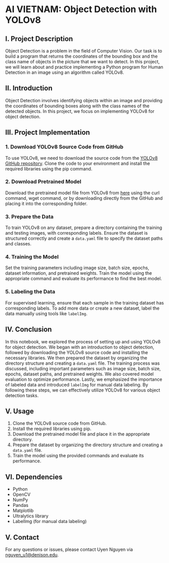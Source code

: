 # **AI VIETNAM: Object Detection with YOLOv8**

## **I. Project Description**
Object Detection is a problem in the field of Computer Vision. Our task is to build a program that returns the coordinates of the bounding box and the class name of objects in the picture that we want to detect. In this project, we will learn about and practice implementing a Python program for Human Detection in an image using an algorithm called YOLOv8.

## **II. Introduction**
Object Detection involves identifying objects within an image and providing the coordinates of bounding boxes along with the class names of the detected objects. In this project, we focus on implementing YOLOv8 for object detection.

## **III. Project Implementation**

### **1. Download YOLOv8 Source Code from GitHub**
To use YOLOv8, we need to download the source code from the [YOLOv8 GitHub repository](https://github.com/ultralytics/ultralytics). Clone the code to your environment and install the required libraries using the pip command.

### **2. Download Pretrained Model**
Download the pretrained model file from YOLOv8 from [here](https://github.com/ultralytics/assets/releases/download/v0.0.0/yolov8s.pt) using the curl command, wget command, or by downloading directly from the GitHub and placing it into the corresponding folder.

### **3. Prepare the Data**
To train YOLOv8 on any dataset, prepare a directory containing the training and testing images, with corresponding labels. Ensure the dataset is structured correctly and create a `data.yaml` file to specify the dataset paths and classes.

### **4. Training the Model**
Set the training parameters including image size, batch size, epochs, dataset information, and pretrained weights. Train the model using the appropriate command and evaluate its performance to find the best model.

### **5. Labeling the Data**
For supervised learning, ensure that each sample in the training dataset has corresponding labels. To add more data or create a new dataset, label the data manually using tools like `labelImg`.

## **IV. Conclusion**
In this notebook, we explored the process of setting up and using YOLOv8 for object detection. We began with an introduction to object detection, followed by downloading the YOLOv8 source code and installing the necessary libraries. We then prepared the dataset by organizing the directory structure and creating a `data.yaml` file. The training process was discussed, including important parameters such as image size, batch size, epochs, dataset paths, and pretrained weights. We also covered model evaluation to optimize performance. Lastly, we emphasized the importance of labeled data and introduced `labelImg` for manual data labeling. By following these steps, we can effectively utilize YOLOv8 for various object detection tasks.

## **V. Usage**
1. Clone the YOLOv8 source code from GitHub.
2. Install the required libraries using pip.
3. Download the pretrained model file and place it in the appropriate directory.
4. Prepare the dataset by organizing the directory structure and creating a `data.yaml` file.
5. Train the model using the provided commands and evaluate its performance.

## **VI. Dependencies**
- Python
- OpenCV
- NumPy
- Pandas
- Matplotlib
- Ultralytics library
- LabelImg (for manual data labeling)

## **V. Contact**
For any questions or issues, please contact Uyen Nguyen via [nguyen_u1@denison.edu](mailto:nguyen_u1@denison.edu).